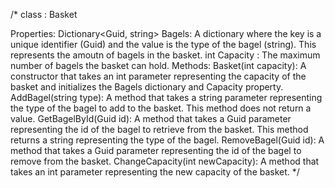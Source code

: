 ﻿
/*
class : Basket

Properties:
Dictionary<Guid, string> Bagels: A dictionary where the key is a unique identifier (Guid) and the value is the type of the bagel (string). This represents the amoutn of bagels in the basket.
int Capacity : The maximum number of bagels the basket can hold.
Methods:
Basket(int capacity): A constructor that takes an int parameter representing the capacity of the basket and initializes the Bagels dictionary and Capacity property.
AddBagel(string type): A method that takes a string parameter representing the type of the bagel to add to the basket. This method does not return a value.
GetBagelById(Guid id): A method that takes a Guid parameter representing the id of the bagel to retrieve from the basket. This method returns a string representing the type of the bagel.
RemoveBagel(Guid id): A method that takes a Guid parameter representing the id of the bagel to remove from the basket. 
ChangeCapacity(int newCapacity): A method that takes an int parameter representing the new capacity of the basket. 
*/